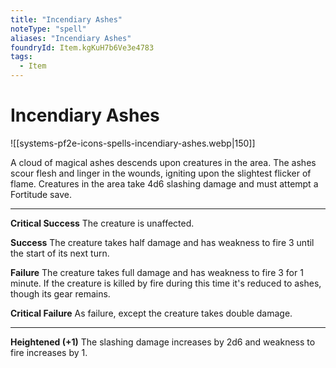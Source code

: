 ```yaml
---
title: "Incendiary Ashes"
noteType: "spell"
aliases: "Incendiary Ashes"
foundryId: Item.kgKuH7b6Ve3e4783
tags:
  - Item
---
```


# Incendiary Ashes
![[systems-pf2e-icons-spells-incendiary-ashes.webp|150]]

A cloud of magical ashes descends upon creatures in the area. The ashes scour flesh and linger in the wounds, igniting upon the slightest flicker of flame. Creatures in the area take 4d6 slashing damage and must attempt a Fortitude save.

* * *

**Critical Success** The creature is unaffected.

**Success** The creature takes half damage and has weakness to fire 3 until the start of its next turn.

**Failure** The creature takes full damage and has weakness to fire 3 for 1 minute. If the creature is killed by fire during this time it's reduced to ashes, though its gear remains.

**Critical Failure** As failure, except the creature takes double damage.

* * *

**Heightened (+1)** The slashing damage increases by 2d6 and weakness to fire increases by 1.
